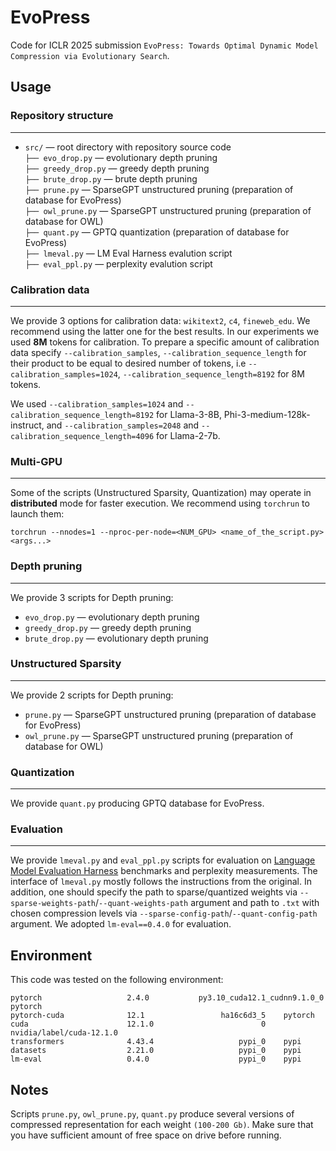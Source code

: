# EvoPress

Code for ICLR 2025 submission `EvoPress: Towards Optimal Dynamic Model Compression via Evolutionary Search`.
 
## Usage

### Repository structure
---

- ```src/``` — root directory with repository source code \
    ```├── evo_drop.py``` — evolutionary depth pruning \
    ```├── greedy_drop.py``` — greedy depth pruning \
    ```├── brute_drop.py``` — brute depth pruning \
    ```├── prune.py``` — SparseGPT unstructured pruning (preparation of database for EvoPress) \
    ```├── owl_prune.py``` — SparseGPT unstructured pruning (preparation of database for OWL) \
    ```├── quant.py``` — GPTQ quantization (preparation of database for EvoPress) \
    ```├── lmeval.py``` — LM Eval Harness evalution script \
    ```├── eval_ppl.py``` — perplexity evalution script

### Calibration data
---

We provide 3 options for calibration data: `wikitext2`, `c4`, `fineweb_edu`.
We recommend using the latter one for the best results. In our experiments we used **8M** tokens
for calibration. To prepare a specific amount of calibration data specify
`--calibration_samples`, `--calibration_sequence_length` for their product to be equal to desired number of tokens, i.e `--calibration_samples=1024`, `--calibration_sequence_length=8192` for 8M tokens.

We used `--calibration_samples=1024` and `--calibration_sequence_length=8192` for Llama-3-8B, Phi-3-medium-128k-instruct, and  `--calibration_samples=2048` and `--calibration_sequence_length=4096` for Llama-2-7b.

### Multi-GPU
---

Some of the scripts (Unstructured Sparsity, Quantization) may operate in **distributed** mode
for faster execution. We recommend using `torchrun` to launch them:

```shell
torchrun --nnodes=1 --nproc-per-node=<NUM_GPU> <name_of_the_script.py> <args...>
```

### Depth pruning
---

We provide 3 scripts for Depth pruning:
* `evo_drop.py` — evolutionary depth pruning
* `greedy_drop.py` — greedy depth pruning
* `brute_drop.py` — evolutionary depth pruning

### Unstructured Sparsity
---

We provide 2 scripts for Depth pruning:
* `prune.py` —  SparseGPT unstructured pruning (preparation of database for EvoPress)
* `owl_prune.py` — SparseGPT unstructured pruning (preparation of database for OWL)

### Quantization
---

We provide `quant.py` producing GPTQ database for EvoPress.

### Evaluation
---

We provide `lmeval.py` and `eval_ppl.py` scripts for evaluation on [Language Model Evaluation Harness](https://github.com/EleutherAI/lm-evaluation-harness) benchmarks and perplexity measurements. The interface of  `lmeval.py` mostly follows the instructions from the original. In addition, one should specify the path to sparse/quantized weights via `--sparse-weights-path`/`--quant-weights-path` argument and path to `.txt` with chosen compression levels via `--sparse-config-path`/`--quant-config-path` argument. We adopted `lm-eval==0.4.0` for evaluation. 

## Environment

This code was tested on the following environment:
```
pytorch                   2.4.0           py3.10_cuda12.1_cudnn9.1.0_0    pytorch
pytorch-cuda              12.1                 ha16c6d3_5    pytorch
cuda                      12.1.0                        0    nvidia/label/cuda-12.1.0
transformers              4.43.4                   pypi_0    pypi
datasets                  2.21.0                   pypi_0    pypi
lm-eval                   0.4.0                    pypi_0    pypi
```

## Notes

Scripts `prune.py`, `owl_prune.py`, `quant.py` produce several versions of compressed representation
for each weight `(100-200 Gb)`. Make sure that you have sufficient amount of free space on drive before running.
